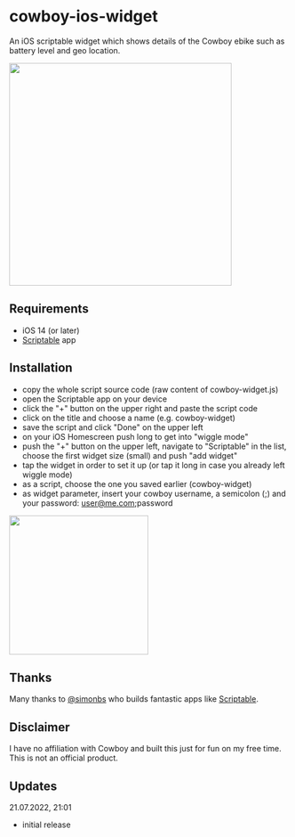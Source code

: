 # cowboy-ios-widget
An iOS scriptable widget which shows details of the Cowboy ebike such as battery level and geo location.

<img src="https://user-images.githubusercontent.com/9810829/180291307-ae173ea8-d6d9-42c7-94ad-3c3ec86f70ee.jpg" width="400"/>

## Requirements

- iOS 14 (or later)
- [Scriptable](https://apps.apple.com/us/app/scriptable/id1405459188) app

## Installation
- copy the whole script source code (raw content of cowboy-widget.js)
- open the Scriptable app on your device
- click the "+" button on the upper right and paste the script code
- click on the title and choose a name (e.g. cowboy-widget)
- save the script and click "Done" on the upper left
- on your iOS Homescreen push long to get into "wiggle mode"
- push the "+" button on the upper left, navigate to "Scriptable" in the list, choose the first widget size (small) and push "add widget"
- tap the widget in order to set it up (or tap it long in case you already left wiggle mode)
- as a script, choose the one you saved earlier (cowboy-widget)
- as widget parameter, insert your cowboy username, a semicolon (;) and your password: user@me.com;password

<img src="https://user-images.githubusercontent.com/9810829/180295049-4c534882-2ee4-41ec-a5f5-a2337d0929f6.jpg" width="250"/>

## Thanks
Many thanks to [@simonbs](https://twitter.com/simonbs) who builds fantastic apps like [Scriptable](https://scriptable.app).

## Disclaimer
I have no affiliation with Cowboy and built this just for fun on my free time. This is not an official product.

## Updates
21.07.2022, 21:01
- initial release

